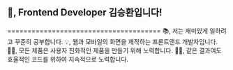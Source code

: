 ## 👋, Frontend Developer 김승환입니다!
======================================
📚, 저는 재미있게 일하려고 꾸준히 공부합니다.
💡, 웹과 모바일의 화면을 제작하는 프론트앤드 개발자입니다.
🏋️‍♂️, 모든 제품은 사용자 친화적인 제품을 만들기 위해 노력합니다.
🏃‍♂️, 같은 결과여도 효율적인 코드를 위하여 지속적으로 노력합니다.
